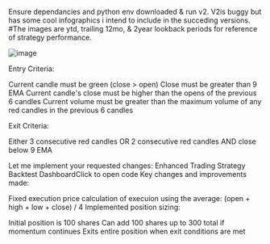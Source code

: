 Ensure dependancies and python env downloaded & run v2. V2is buggy but has some cool infographics i intend to include in the succeding versions.
#The images are ytd, trailing 12mo, & 2year lookback periods for reference of strategy performance.

![image](https://github.com/user-attachments/assets/5de955a9-5c3b-4011-8a77-1fd0e8baafc8)


Entry Criteria:

Current candle must be green (close > open)
Close must be greater than 9 EMA
Current candle's close must be higher than the opens of the previous 6 candles
Current volume must be greater than the maximum volume of any red candles in the previous 6 candles

Exit Criteria:

Either 3 consecutive red candles
OR 2 consecutive red candles AND close below 9 EMA

Let me implement your requested changes:
Enhanced Trading Strategy Backtest DashboardClick to open code
Key changes and improvements made:

Fixed execution price calculation of execuion using the average: (open + high + low + close) / 4
Implemented position sizing:

Initial position is 100 shares
Can add 100 shares up to 300 total if momentum continues
Exits entire position when exit conditions are met
